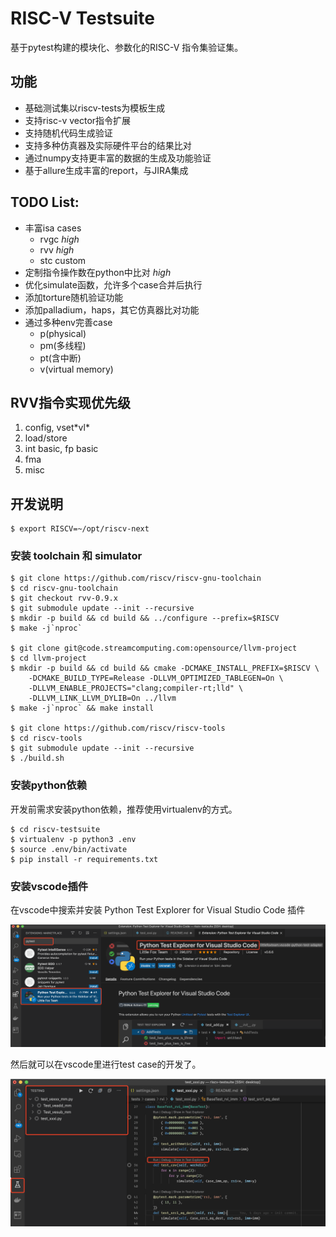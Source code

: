 # RISC-V Testsuite

基于pytest构建的模块化、参数化的RISC-V 指令集验证集。

## 功能

* 基础测试集以riscv-tests为模板生成
* 支持risc-v vector指令扩展
* 支持随机代码生成验证
* 支持多种仿真器及实际硬件平台的结果比对
* 通过numpy支持更丰富的数据的生成及功能验证
* 基于allure生成丰富的report，与JIRA集成

## TODO List:

* 丰富isa cases
   * rvgc *high*
   * rvv *high*
   * stc custom
* 定制指令操作数在python中比对 *high*
* 优化simulate函数，允许多个case合并后执行
* 添加torture随机验证功能
* 添加palladium，haps，其它仿真器比对功能
* 通过多种env完善case
   * p(physical)
   * pm(多线程)
   * pt(含中断)
   * v(virtual memory)

## RVV指令实现优先级

1. config, vset\*vl\*
2. load/store
3. int basic, fp basic
4. fma
5. misc

## 开发说明

    $ export RISCV=~/opt/riscv-next

### 安装 toolchain 和 simulator

    $ git clone https://github.com/riscv/riscv-gnu-toolchain
    $ cd riscv-gnu-toolchain
    $ git checkout rvv-0.9.x
    $ git submodule update --init --recursive
    $ mkdir -p build && cd build && ../configure --prefix=$RISCV
    $ make -j`nproc`

    $ git clone git@code.streamcomputing.com:opensource/llvm-project
    $ cd llvm-project
    $ mkdir -p build && cd build && cmake -DCMAKE_INSTALL_PREFIX=$RISCV \
        -DCMAKE_BUILD_TYPE=Release -DLLVM_OPTIMIZED_TABLEGEN=On \
        -DLLVM_ENABLE_PROJECTS="clang;compiler-rt;lld" \
        -DLLVM_LINK_LLVM_DYLIB=On ../llvm
    $ make -j`nproc` && make install

    $ git clone https://github.com/riscv/riscv-tools
    $ cd riscv-tools
    $ git submodule update --init --recursive
    $ ./build.sh

### 安装python依赖

开发前需求安装python依赖，推荐使用virtualenv的方式。

    $ cd riscv-testsuite
    $ virtualenv -p python3 .env
    $ source .env/bin/activate
    $ pip install -r requirements.txt

### 安装vscode插件

在vscode中搜索并安装 Python Test Explorer for Visual Studio Code 插件

![Python Test Explorer](docs/images/python-test-explorer.png)

然后就可以在vscode里进行test case的开发了。

![Python Test Working](docs/images/python-test-working.png)
